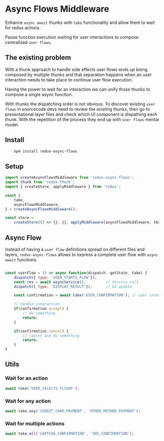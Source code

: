 # Async Flows Middleware

Enhance `async await` thunks with `take` functionality and allow them to wait for redux actions.

Pause function execution waiting for user interactions to compose centralized `user flows`.

## The existing problem

With a thunk approach to handle side effects user flows ends up being composed by multiple thunks and that separation happens when an user interaction needs to take place to continue user flow execution.

Having the power to wait for an interaction we can unify those thunks to compose a single async function.

With thunks the dispatching order is not obvious. To discover existing `user flows` in sourcecode devs need to review the existing thunks, then go to presentational layer files and check which UI component is dispathing each thunk. With the repetition of the process they end up with `user flows` mental model.

## Install

```bash
    npm install redux-async-flows
```

## Setup

``` .js
import createAsyncFlowsMiddleware from 'redux-async-flows';
import thunk from 'redux-thunk';
import { createStore, applyMiddleware } from 'redux';

const {
    take,
    asyncFlowsMiddleware,
} = createAsyncFlowsMiddleware();

const store =
    createStore(() => {}, {}, applyMiddleware(asyncFlowsMiddleware, thunk.withExtraArgument(take)));

```

## Async Flow

Instead of having a `user flow` definitions spread on different files and layers, `redux-async-flows` allows to express a complete user flow with `async await` functions.

``` .js

const userFlow = () => async function(dispatch, getState, take) {
    dispatch({ type: 'USER_STARTS_FLOW'});
    const res = await asyncService();         // Service call
    dispatch({ type: 'DISPLAY_RESULT'});      // UI update

    const confirmation = await take('USER_CONFIRMATION'); // user interaction

    // Handle interaction
    if(confirmation.accept) {
        // do something
        return;
    }

    if(confirmation.cancel) {
        // cancel and do something
        return;
    }
}

```

## Utils

### Wait for an action

```.js
await take('USER_SELECTS_FLIGHT');
```

### Wait for any action

```.js
await take.any('CREDIT_CARD_PAYMENT', 'OTHER_METHOD_PAYMENT');
```

### Wait for multiple actions

```.js
await take.all('CAPTCHA_CONFIRMATION', 'SMS_CONFIRMATION');
```

